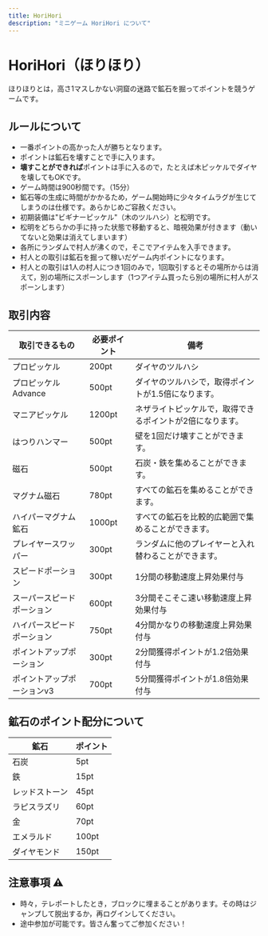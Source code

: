 ```yaml
---
title: HoriHori
description: "ミニゲーム HoriHori について"
---
```

# HoriHori（ほりほり）

ほりほりとは，高さ1マスしかない洞窟の迷路で鉱石を掘ってポイントを競うゲームです。

## ルールについて

* 一番ポイントの高かった人が勝ちとなります。
* ポイントは鉱石を壊すことで手に入ります。
* **壊すことができれば**ポイントは手に入るので，たとえば木ピッケルでダイヤを壊してもOKです。
* ゲーム時間は900秒間です。（15分）
* 鉱石等の生成に時間がかかるため，ゲーム開始時に少々タイムラグが生じてしまうのは仕様です。あらかじめご容赦ください。
* 初期装備は"ビギナーピッケル"（木のツルハシ）と松明です。
* 松明をどちらかの手に持った状態で移動すると、暗視効果が付きます（動いてないと効果は消えてしまいます）
* 各所にランダムで村人が沸くので，そこでアイテムを入手できます。
* 村人との取引は鉱石を掘って稼いだゲーム内ポイントになります。
* 村人との取引は1人の村人につき1回のみで，1回取引するとその場所からは消えて，別の場所にスポーンします（1つアイテム買ったら別の場所に村人がスポーンします）

## 取引内容

| 取引できるもの        | 必要ポイント             | 備考                            |
| -------------- | ------------------ | ----------------------------- |
| <item-sprite name="diamond-pickaxe"/>                 プロピッケル         | 200pt              | ダイヤのツルハシ                      |
| <item-sprite name="diamond-pickaxe"/>                 プロピッケル Advance | 500pt              | ダイヤのツルハシで，取得ポイントが1.5倍になります。   |
| <item-sprite name="netherite-pickaxe"/>               マニアピッケル        | 1200pt             | ネザライトピッケルで，取得できるポイントが2倍になります。 |
| <item-sprite name="golden-pickaxe"/>                  はつりハンマー        | 500pt              | 壁を1回だけ壊すことができます。              |
| <item-sprite name="iron-ingot"/>                      磁石             | 500pt              | 石炭・鉄を集めることができます。              |
| <item-sprite name="netherite-ingot"/>                 マグナム磁石         | 780pt              | すべての鉱石を集めることができます。            |
| <item-sprite name="netherite-ingot"/>                 ハイパーマグナム鉱石     | 1000pt             | すべての鉱石を比較的広範囲で集めることができます。     |
| <item-sprite name="minecart"/>                        プレイヤースワッパー     | 300pt              | ランダムに他のプレイヤーと入れ替わることができます。          |
| <item-sprite name="water-bottle"/>                    スピードポーション      | 300pt              | 1分間の移動速度上昇効果付与                |
| <item-sprite name="water-bottle"/>                    スーパースピードポーション  | 600pt              | 3分間そこそこ速い移動速度上昇効果付与           |
| <item-sprite name="water-bottle"/>                    ハイパースピードポーション  | 750pt              | 4分間かなりの移動速度上昇効果付与             |
| <item-sprite name="lingering-potion-of-slow-falling"/>ポイントアップポーション   | 300pt               |       2分間獲得ポイントが1.2倍効果付与                        |
| <item-sprite name="lingering-potion-of-slow-falling"/>ポイントアップポーションv3 | 700pt               |5分間獲得ポイントが1.8倍効果付与 |

## 鉱石のポイント配分について

| 鉱石      | ポイント |
| ------- | ---- |
| <block-sprite name="coal-ore"/>     石炭      | 5pt  |
| <block-sprite name="iron-ore"/>     鉄       | 15pt |
| <block-sprite name="redstone-ore"/> レッドストーン | 45pt |
| <block-sprite name="lapis-ore"/>    ラピスラズリ  | 60pt |
| <block-sprite name="gold-ore"/>     金       | 70pt |
| <block-sprite name="emerald-ore"/>  エメラルド   | 100pt  |
| <block-sprite name="diamond-ore"/>  ダイヤモンド    |  150pt    |

## 注意事項 :warning:

* 時々，テレポートしたとき，ブロックに埋まることがあります。その時はジャンプして脱出するか，再ログインしてください。
* 途中参加が可能です。皆さん奮ってご参加ください！

